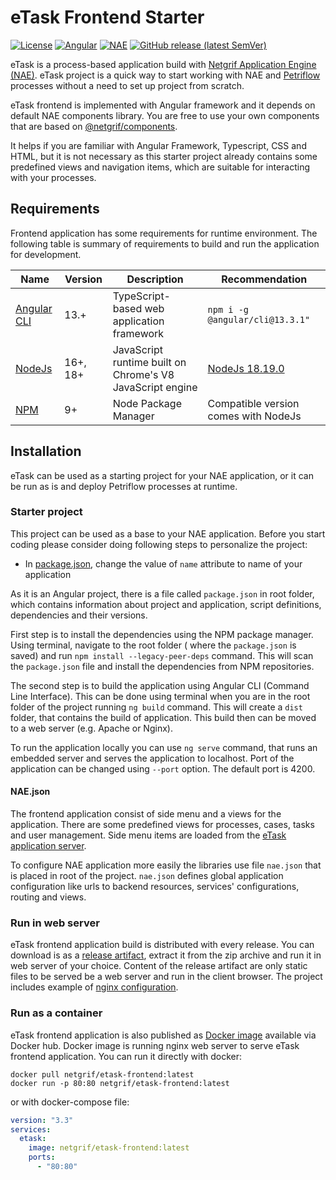 # eTask Frontend Starter

[![License](https://img.shields.io/badge/license-NETGRIF%20Community%20License-green)](https://netgrif.com/license)
[![Angular](https://img.shields.io/github/package-json/dependency-version/netgrif/etask-frontend-starter/@angular/core?color=red)](https://www.angular.io/)
[![NAE](https://img.shields.io/github/package-json/dependency-version/netgrif/etask-frontend-starter/@netgrif/components-core?color=blue)](https://www.angular.io/)
[![GitHub release (latest SemVer)](https://img.shields.io/github/v/release/netgrif/etask-frontend-starter?sort=semver&display_name=tag)](https://github.com/netgrif/etask-backend-starter/releases)

eTask is a process-based application build
with [Netgrif Application Engine (NAE)](https://github.com/netgrif/application-engine).
eTask project is a quick way to start working with NAE and [Petriflow](https://github.com/netgrif/petriflow) processes
without a need to set up project from scratch.

eTask frontend is implemented with Angular framework and it depends on default NAE components library.
You are free to use your own components that are based on [@netgrif/components](https://github.com/netgrif/components).

It helps if you are familiar with Angular Framework, Typescript, CSS and HTML, but it is not necessary as this starter
project already contains some predefined views and navigation items, which are suitable for interacting with your
processes.

## Requirements

Frontend application has some requirements for runtime environment. The following table is summary of requirements to
build and run the application for development.

| Name                              | Version  | Description                                               | Recommendation                                                  |
|-----------------------------------|----------|-----------------------------------------------------------|-----------------------------------------------------------------|
| [Angular CLI](https://angular.io) | 13.+     | TypeScript-based web application framework                | ```npm i -g @angular/cli@13.3.1"```                             |
| [NodeJs](https://nodejs.org/en/)  | 16+, 18+ | JavaScript runtime built on Chrome's V8 JavaScript engine | [NodeJs 18.19.0](https://nodejs.org/download/release/v18.19.0/) |
| [NPM](https://www.npmjs.com)      | 9+       | Node Package Manager                                      | Compatible version comes with NodeJs                            |

## Installation

eTask can be used as a starting project for your NAE application, or it can be run as is and deploy Petriflow
processes at runtime.

### Starter project

This project can be used as a base to your NAE application. Before you start coding please consider doing following
steps to personalize the project:

- In [package.json](package.json), change the value of ```name``` attribute to name of your application

As it is an Angular project, there is a file called ```package.json``` in root folder, which contains information about
project and application, script definitions, dependencies and their versions.

First step is to install the dependencies using the NPM package manager. Using terminal, navigate to the root folder (
where the ```package.json``` is saved) and run ```npm install --legacy-peer-deps``` command. This will scan the ```package.json``` file and
install the dependencies from NPM repositories.

The second step is to build the application using Angular CLI (Command Line Interface). This can be done using terminal
when you are in the root folder of the project running ```ng build``` command. This will create a ```dist``` folder,
that contains the build of application. This build then can be moved to a web server (e.g. Apache or Nginx).

To run the application locally you can use ```ng serve``` command, that runs an embedded server and serves the
application to localhost. Port of the application can be changed using ```--port``` option. The default port is 4200.

#### NAE.json

The frontend application consist of side menu and a views for the application. There are some predefined views for
processes, cases, tasks and user management. Side menu items are loaded from the [eTask application server](https://github.com/netgrif/etask-backend-starter). 

To configure NAE application more easily the libraries use file ```nae.json``` that is placed in root of the project.
```nae.json``` defines global application configuration like urls to backend resources, services' configurations,
routing and views.

### Run in web server

eTask frontend application build is distributed with every release. You can download is as a [release artifact](https://github.com/netgrif/etask-frontend-starter/releases/latest),
extract it from the zip archive and run it in web server of your choice.
Content of the release artifact are only static files to be served be a web server and run in the client browser.
The project includes example of [nginx configuration](default.nginx.conf). 

### Run as a container

eTask frontend application is also published as [Docker image](https://hub.docker.com/r/netgrif/etask-frontend) available via Docker hub.
Docker image is running nginx web server to serve eTask frontend application. You can run it directly with docker:

```shell
docker pull netgrif/etask-frontend:latest
docker run -p 80:80 netgrif/etask-frontend:latest
```

or with docker-compose file:

```yaml
version: "3.3"
services:
  etask:
    image: netgrif/etask-frontend:latest
    ports:
      - "80:80"
```
